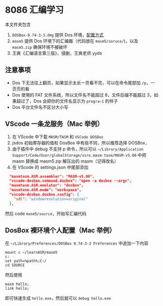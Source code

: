 # 8086 汇编学习

本文件夹包含
1. `DOSBox-0.74-3-3.dmg` 提供 Dos 环境，[配置方式](https://www.dosbox.com/wiki/Dosbox.conf)
2. `masm5` 提供 Dos 环境下的汇编器（代码放在 `masm5/soruce/`)，以及 `masm5.zip` 确保环境不被破坏
3. 王爽《汇编语言第三版》，侵删，王爽老师 yyds


## 注意事项

- Dos 下无法往上翻页，如果显示太长一页看不完，可以在命令尾部加 `/p`，一页页的看
- Dos 使用的 FAT 文件系统，所以文件名不能超过 8，文件后缀不能超过 3，如果超过了，Dos 会把你的文件名显示为 `progra~1` 的样子
- Dos 平台文件名不区分大小写


## VScode 一条龙服务（Mac 举例）

1. 在 VScode 中下载 `MASM/TASM` 和 `VSCode DOSBox`
2. jsdos 初始寄存器的值和 DosBox 中有些不同，所以推荐选择 DOSBox，
3. 由于插件中 debug 不支持 p 命令，所以可以 `~/Library/Application Support/Code/User/globalStorage/xsro.masm-tasm/MASM-v5.00` 中把 masm 替换成 masm5.zip 解压出的 masm（记得改名）
4. 在 VScode 的 settings.json 中尾部添加

``` json
  "masmtasm.ASM.assembler": "MASM-v5.00",
  "vscode-dosbox.command.dosbox": "open -a dosbox --args",
  "masmtasm.ASM.emulator": "dosbox",
  "masmtasm.ASM.mode": "workspace",
  "vscode-dosbox.dosbox.config": {
    "sdl": "windowresolution=original"
  },
```

然后 code `masm5/source`，开始写汇编代码


## DosBox 裸环境个人配置（Mac 举例）

在 `~/Library/Preferences/DOSBox 0.74-3-3 Preferences` 中追加一下内容

``` shell
mount c ~/learnASM/masm5
c:
set path=%path%;C:/
cd SOURCE
```

然后使用

``` shell
masm hello;
link hello;
```

即可快速生成 `hello.exe`，然后就可以 `debug hello.exe`
